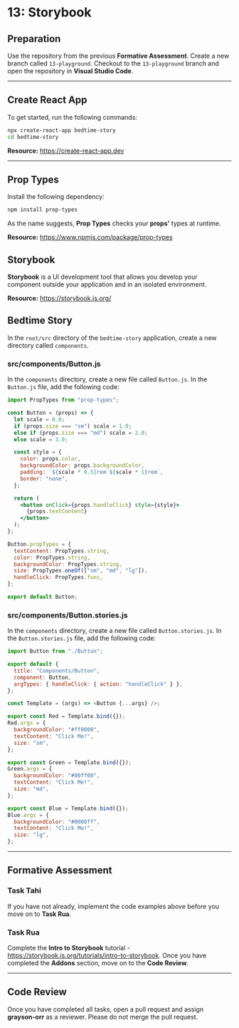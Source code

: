 # 13: Storybook

## Preparation

Use the repository from the previous **Formative Assessment**. Create a new branch called `13-playground`. Checkout to the `13-playground` branch and open the repository in **Visual Studio Code**.

---

## Create React App

To get started, run the following commands:

```bash
npx create-react-app bedtime-story
cd bedtime-story
```

**Resource:** <https://create-react-app.dev>

---

## Prop Types

Install the following dependency:

```bash
npm install prop-types
```

As the name suggests, **Prop Types** checks your **props'** types at runtime.

**Resource:** <https://www.npmjs.com/package/prop-types>

## Storybook

**Storybook** is a UI development tool that allows you develop your component outside your application and in an isolated environment.

**Resource:** <https://storybook.js.org/>

## Bedtime Story

In the `root/src` directory of the `bedtime-story` application, create a new directory called `components`.

### src/components/Button.js

In the `components` directory, create a new file called `Button.js`. In the `Button.js` file, add the following code:

```jsx
import PropTypes from "prop-types";

const Button = (props) => {
  let scale = 0.0;
  if (props.size === "sm") scale = 1.0;
  else if (props.size === "md") scale = 2.0;
  else scale = 3.0;

  const style = {
    color: props.color,
    backgroundColor: props.backgroundColor,
    padding: `${scale * 0.5}rem ${scale * 1}rem`,
    border: "none",
  };

  return (
    <button onClick={props.handleClick} style={style}>
      {props.textContent}
    </button>
  );
};

Button.propTypes = {
  textContent: PropTypes.string,
  color: PropTypes.string,
  backgroundColor: PropTypes.string,
  size: PropTypes.oneOf(["sm", "md", "lg"]),
  handleClick: PropTypes.func,
};

export default Button;
```

### src/components/Button.stories.js

In the `components` directory, create a new file called `Button.stories.js`. In the `Button.stories.js` file, add the following code:

```js
import Button from "./Button";

export default {
  title: "Components/Button",
  component: Button,
  argTypes: { handleClick: { action: "handleClick" } },
};

const Template = (args) => <Button {...args} />;

export const Red = Template.bind({});
Red.args = {
  backgroundColor: "#ff0000",
  textContent: "Click Me!",
  size: "sm",
};

export const Green = Template.bind({});
Green.args = {
  backgroundColor: "#00ff00",
  textContent: "Click Me!",
  size: "md",
};

export const Blue = Template.bind({});
Blue.args = {
  backgroundColor: "#0000ff",
  textContent: "Click Me!",
  size: "lg",
};
```

---

## Formative Assessment

### Task Tahi

If you have not already, implement the code examples above before you move on to **Task Rua**.

### Task Rua

Complete the **Intro to Storybook** tutorial - <https://storybook.js.org/tutorials/intro-to-storybook>. Once you have completed the **Addons** section, move on to the **Code Review**.

---

## Code Review

Once you have completed all tasks, open a pull request and assign **grayson-orr** as a reviewer. Please do not merge the pull request.
